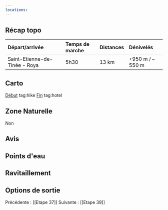 ```yaml
---
locations: 
---
```

## Récap topo

| Départ/arrivée                | Temps de marche | Distances | Dénivelés       |
| :---------------------------- | :-------------- | :-------- | :-------------- |
| Saint-Etienne-de-Tinée - Roya | 5h30            | 13 km     | +950 m / –550 m |

## Carto  
[Début](geo:44.256905,6.922135) tag:hike
[Fin](geo:44.189308,6.928487) tag:hotel
## Zone Naturelle
Non
## Avis

## Points d'eau

## Ravitaillement

## Options de sortie

Précédente : [[Etape 37]]
Suivante : [[Etape 39]]